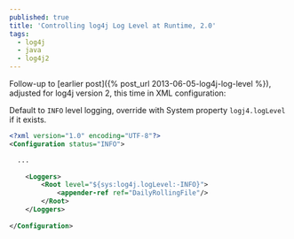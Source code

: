 ```yaml
---
published: true
title: 'Controlling log4j Log Level at Runtime, 2.0'
tags:
  - log4j
  - java
  - log4j2
---
```

Follow-up to [earlier post]({% post_url 2013-06-05-log4j-log-level %}), adjusted for log4j version 2, this time in XML configuration:

Default to `INFO` level logging, override with System property `logj4.logLevel` if it exists.

```xml
<?xml version="1.0" encoding="UTF-8"?>
<Configuration status="INFO">

  ...
  
    <Loggers>
        <Root level="${sys:log4j.logLevel:-INFO}">
            <appender-ref ref="DailyRollingFile"/>
        </Root>
    </Loggers>
  
</Configuration>
```
